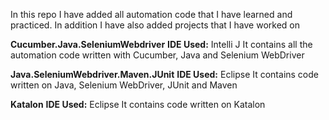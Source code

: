 In this repo I have added all automation code that I have learned and practiced. In addition I have also added projects that I have worked on

**Cucumber.Java.SeleniumWebdriver** 
**IDE Used:** Intelli J
It contains all the automation code written with Cucumber, Java and Selenium WebDriver

**Java.SeleniumWebdriver.Maven.JUnit** 
**IDE Used:** Eclipse
It contains code written on Java, Selenium WebDriver, JUnit and Maven

**Katalon** 
**IDE Used:** Eclipse
It contains code written on Katalon
